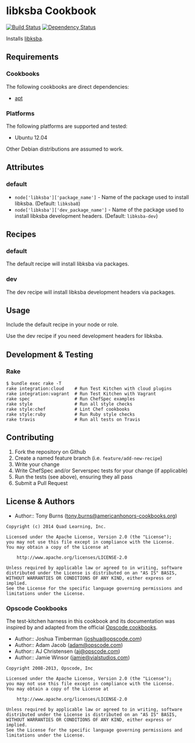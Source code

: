 # libksba Cookbook

[![Build Status](https://travis-ci.org/americanhonors-cookbooks/libksba.svg?branch=master)][build-status]
[![Dependency Status](https://gemnasium.com/americanhonors-cookbooks/libksba.svg)][dependency-status]

Installs [libksba][libksba].

## Requirements

### Cookbooks

The following cookbooks are direct dependencies:

* [apt][apt-cookbook]

### Platforms

The following platforms are supported and tested:

* Ubuntu 12.04

Other Debian distributions are assumed to work.

## Attributes

### default

* `node['libksba']['package_name']` - Name of the package used to install libksba. (Default: `libksba8`)
* `node['libksba']['dev_package_name']` - Name of the package used to install libksba development headers. (Default: `libksba-dev`)

## Recipes

### default

The default recipe will install libksba via packages.

### dev

The dev recipe will install libksba development headers via packages.

## Usage

Include the default recipe in your node or role.

Use the dev recipe if you need development headers for libksba.

## Development & Testing

### Rake

    $ bundle exec rake -T
    rake integration:cloud    # Run Test Kitchen with cloud plugins
    rake integration:vagrant  # Run Test Kitchen with Vagrant
    rake spec                 # Run ChefSpec examples
    rake style                # Run all style checks
    rake style:chef           # Lint Chef cookbooks
    rake style:ruby           # Run Ruby style checks
    rake travis               # Run all tests on Travis

## Contributing

1. Fork the repository on Github
2. Create a named feature branch (i.e. `feature/add-new-recipe`)
3. Write your change
4. Write ChefSpec and/or Serverspec tests for your change (if applicable)
5. Run the tests (see above), ensuring they all pass
6. Submit a Pull Request

## License & Authors

* Author:: Tony Burns (<tony.burns@americanhonors-cookbooks.org>)

```text
Copyright (c) 2014 Quad Learning, Inc.

Licensed under the Apache License, Version 2.0 (the "License");
you may not use this file except in compliance with the License.
You may obtain a copy of the License at

    http://www.apache.org/licenses/LICENSE-2.0

Unless required by applicable law or agreed to in writing, software
distributed under the License is distributed on an "AS IS" BASIS,
WITHOUT WARRANTIES OR CONDITIONS OF ANY KIND, either express or implied.
See the License for the specific language governing permissions and
limitations under the License.
```

### Opscode Cookbooks

The test-kitchen harness in this cookbook and its documentation was inspired by
and adapted from the official [Opscode cookbooks][opscode-cookbooks].

* Author:: Joshua Timberman (<joshua@opscode.com>)
* Author:: Adam Jacob (<adam@opscode.com>)
* Author:: AJ Christensen (<aj@opscode.com>)
* Author:: Jamie Winsor (<jamie@vialstudios.com>)

```text
Copyright 2008-2013, Opscode, Inc

Licensed under the Apache License, Version 2.0 (the "License");
you may not use this file except in compliance with the License.
You may obtain a copy of the License at

    http://www.apache.org/licenses/LICENSE-2.0

Unless required by applicable law or agreed to in writing, software
distributed under the License is distributed on an "AS IS" BASIS,
WITHOUT WARRANTIES OR CONDITIONS OF ANY KIND, either express or implied.
See the License for the specific language governing permissions and
limitations under the License.
```

[build-status]: https://travis-ci.org/americanhonors-cookbooks/libksba
[dependency-status]: https://gemnasium.com/americanhonors-cookbooks/libksba
[libksba]: http://gnupg.org/related_software/libksba/index.html
[apt-cookbook]: https://github.com/opscode-cookbooks/apt
[opscode-cookbooks]: https://github.com/opscode-cookbooks
